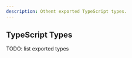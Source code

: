 ```yaml
---
description: Othent exported TypeScript types.
---
```


## TypeScript Types



TODO: list exported types